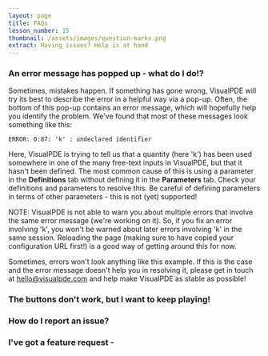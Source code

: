 ```yaml
---
layout: page
title: FAQs
lesson_number: 15
thumbnail: /assets/images/question-marks.png
extract: Having issues? Help is at hand
---
```


### An error message has popped up - what do I do!?
Sometimes, mistakes happen. If something has gone wrong, VisualPDE will try its best to describe the error in a helpful way via a pop-up. Often, the bottom of this pop-up contains an error message, which will hopefully help you identify the problem. We've found that most of these messages look something like this:

```
ERROR: 0:87: 'k' : undeclared identifier
```

Here, VisualPDE is trying to tell us that a quantity (here 'k') has been used somewhere in one of the many free-text inputs in VisualPDE, but that it hasn't been defined. The most common cause of this is using a parameter in the **Definitions** tab without defining it in the **Parameters** tab. Check your definitions and parameters to resolve this. Be careful of defining parameters in terms of other parameters - this is not (yet) supported!

NOTE: VisualPDE is not able to warn you about multiple errors that involve the same error message (we're working on it). So, if you fix an error involving 'k', you won't be warned about later errors involving 'k' in the same session. Reloading the page (making sure to have copied your configuration URL first!) is a good way of getting around this for now.

Sometimes, errors won't look anything like this example. If this is the case and the error message doesn't help you in resolving it, please get in touch at [hello@visualpde.com](mailto:hello@visualpde.com) and help make VisualPDE as stable as possible!

### The buttons don't work, but I want to keep playing!

### How do I report an issue? <a id='error'>

### I've got a feature request - 


